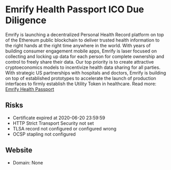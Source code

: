 # Emrify Health Passport ICO Due Diligence
Emrify is launching a decentralized Personal Health Record platform on top of the Ethereum public blockchain to deliver trusted health information to the right hands at the right time anywhere in the world. With years of building consumer engagement mobile apps, Emrify is laser focused on collecting and locking up data for each person for complete ownership and control to freely share their data. Our top priority is to create attractive cryptoeconomics models to incentivize health data sharing for all parties. With strategic US partnerships with hospitals and doctors, Emrify is building on top of established prototypes to accelerate the launch of production interfaces to firmly establish the Utility Token in healthcare.
Read more: [Emrify Health Passport](https://metabay.network/ico/emrify-health-passport)
## Risks
* Certificate expired at 2020-06-20 23:59:59
* HTTP Strict Transport Security not set
* TLSA record not configured or configured wrong
* OCSP stapling not configured
## Website
* Domain: None
